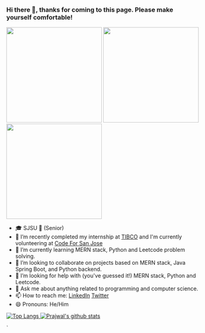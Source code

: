 ### Hi there 👋, thanks for coming to this page. Please make yourself comfortable!


<img src="https://media.giphy.com/media/VUOMN3AJbxSeY/giphy.gif" style="display:inline-block;" width="250" height="250"/>
<img src="https://media.giphy.com/media/5L57f5fI3f2716NaJ3/giphy.gif" style="display:inline-block;" width="250" height="250"/>
<img src="https://media.giphy.com/media/f8cDc3RXtP5sCx2md3/giphy.gif" style="display:inline-block;" width="250" height="250"/>

- 🎓 SJSU 👴 (Senior)
- 🔭 I’m recently completed my internship at [TIBCO](https://www.tibco.com) and I'm currently volunteering at [Code For San Jose](https://https://www.codeforsanjose.com/)
- 🌱 I’m currently learning MERN stack, Python and Leetcode problem solving. 
- 👯 I’m looking to collaborate on projects based on MERN stack, Java Spring Boot, and Python backend. 
- 🤔 I’m looking for help with (you've guessed it!) MERN stack, Python and Leetcode. 
- 💬 Ask me about anything related to programming and computer science.
- 📫 How to reach me: [LinkedIn](https://www.linkedin.com/in/prajwalpyakurel) [Twitter](https://www.twitter.com/prajwal_pp)
- 😄 Pronouns: He/Him

[![Top Langs](https://github-readme-stats.vercel.app/api/top-langs/?username=prazolpp&show_icons=true&theme=merko)
![Prajwal's github stats](https://github-readme-stats.vercel.app/api?username=prazolpp&show_icons=true&theme=merko)](https://www.github.com/prazolpp)
<!--**prazolpp/prazolpp** is a ✨ _special_ ✨ repository because its `README.md` (this file) appears on your GitHub profile.
- ⚡ Fun fact: 
-->



`
